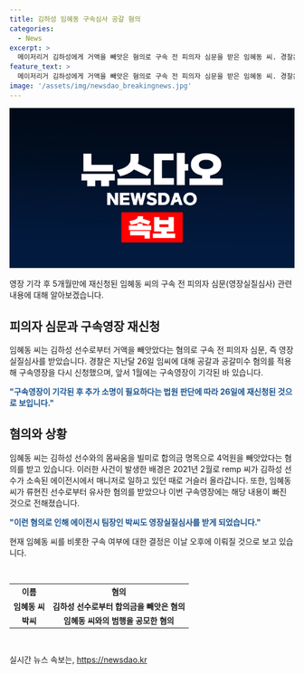 ```yaml
---
title: 김하성 임혜동 구속심사 공갈 혐의
categories:
  - News
excerpt: >
  메이저리거 김하성에게 거액을 빼앗은 혐의로 구속 전 피의자 심문을 받은 임혜동 씨. 경찰은 총 4억원을 받아낸 혐의로 임 씨에 대한 구속영장을 신청했으며, 김 씨의 소속 에이전시 팀장도 구속심사를 받을 예정이다. 앞서 영장이 기각된 바 있지만, 이번에는 추가 소명을 통해 재신청되었다. 임 씨는 류현진에게도 비슷한 수법으로 돈을 빼앗았다는 혐의가 있으며, 현재 구속 여부는 잠정적으로 오후에 결정될 것으로 전망된다. (150자)
feature_text: >
  메이저리거 김하성에게 거액을 빼앗은 혐의로 구속 전 피의자 심문을 받은 임혜동 씨. 경찰은 총 4억원을 받아낸 혐의로 임 씨에 대한 구속영장을 신청했으며, 김 씨의 소속 에이전시 팀장도 구속심사를 받을 예정이다. 앞서 영장이 기각된 바 있지만, 이번에는 추가 소명을 통해 재신청되었다. 임 씨는 류현진에게도 비슷한 수법으로 돈을 빼앗았다는 혐의가 있으며, 현재 구속 여부는 잠정적으로 오후에 결정될 것으로 전망된다. (150자)
image: '/assets/img/newsdao_breakingnews.jpg'
---
```


<p><img src="/assets/img/newsdao_breakingnews.jpg" alt="cryptoinkorea 속보" /></p>

<p data-ke-size="size16">영장 기각 후 5개월만에 재신청된 임혜동 씨의 구속 전 피의자 심문(영장실질심사) 관련 내용에 대해 알아보겠습니다.</p>

<h2 data-ke-size="size26">피의자 심문과 구속영장 재신청</h2>

<p>임혜동 씨는 김하성 선수로부터 거액을 빼앗았다는 혐의로 구속 전 피의자 심문, 즉 영장실질심사를 받았습니다. 경찰은 지난달 26일 임씨에 대해 공갈과 공갈미수 혐의를 적용해 구속영장을 다시 신청했으며, 앞서 1월에는 구속영장이 기각된 바 있습니다.</p>

<p><b><span style="color: #1a5490;">"구속영장이 기각된 후 추가 소명이 필요하다는 법원 판단에 따라 26일에 재신청된 것으로 보입니다."</span></b></p>

<h2 data-ke-size="size26">혐의와 상황</h2>

<p>임혜동 씨는 김하성 선수와의 몸싸움을 빌미로 합의금 명목으로 4억원을 빼앗았다는 혐의를 받고 있습니다. 이러한 사건이 발생한 배경은 2021년 2월로 remp 씨가 김하성 선수가 소속된 에이전시에서 매니저로 일하고 있던 때로 거슬러 올라갑니다. 또한, 임혜동 씨가 류현진 선수로부터 유사한 혐의를 받았으나 이번 구속영장에는 해당 내용이 빠진 것으로 전해졌습니다. </p>

<p><b><span style="color: #1a5490;">"이런 혐의로 인해 에이전시 팀장인 박씨도 영장실질심사를 받게 되었습니다."</span></b></p>

<p>현재 임혜동 씨를 비롯한 구속 여부에 대한 결정은 이날 오후에 이뤄질 것으로 보고 있습니다. <p data-ke-size="size16">&nbsp;</p></p>

<table>
    <tr>
        <th>이름</th>
        <th>혐의</th>
    </tr>
    <tr>
        <td style="text-align: center; height: 17px;"><b>임혜동 씨</b></td>
        <td style="text-align: center; height: 17px;"><b>김하성 선수로부터 합의금을 빼앗은 혐의</b></td>
    </tr>
    <tr>
        <td style="text-align: center; height: 17px;"><b>박씨</b></td>
        <td style="text-align: center; height: 17px;"><b>임혜동 씨와의 범행을 공모한 혐의</b></td>
    </tr>
</table>

<p data-ke-size="size16">&nbsp;</p>
실시간 뉴스 속보는, <a href="https://newsdao.kr" rel="dofollow">https://newsdao.kr</a>


